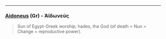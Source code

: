 ---

### [Aidoneus](/greek?word=aidOneus) (Gr) - Ἀϊδωνεύς
> Sun of Egypt-Greek worship; hades, the God (of death = Nun = Change = reproductive power).

